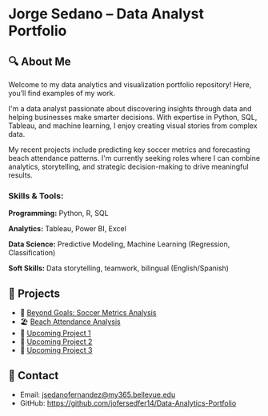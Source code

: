 # Jorge Sedano – Data Analyst Portfolio

## 🔍 About Me
Welcome to my data analytics and visualization portfolio repository! Here, you’ll find examples of my work.

I'm a data analyst passionate about discovering insights through data and helping businesses make smarter decisions. With expertise in Python, SQL, Tableau, and machine learning, I enjoy creating visual stories from complex data.

My recent projects include predicting key soccer metrics and forecasting beach attendance patterns. I'm currently seeking roles where I can combine analytics, storytelling, and strategic decision-making to drive meaningful results.

### Skills & Tools:

**Programming:** Python, R, SQL

**Analytics:** Tableau, Power BI, Excel

**Data Science:** Predictive Modeling, Machine Learning (Regression, Classification)

**Soft Skills:** Data storytelling, teamwork, bilingual (English/Spanish)



## 📂 Projects
- 🥅 [Beyond Goals: Soccer Metrics Analysis](Beyond_Goals/)
- 🏖️ [Beach Attendance Analysis](Beach-Attendance-Analysis/)
- 🚧 [Upcoming Project 1](Project-Placeholder-1/)
- 🚧 [Upcoming Project 2](Project-Placeholder-2/)
- 🚧 [Upcoming Project 3](Project-Placeholder-3/)

## 📩 Contact
- Email: jsedanofernandez@my365.bellevue.edu
- GitHub: https://github.com/jofersedfer14/Data-Analytics-Portfolio
